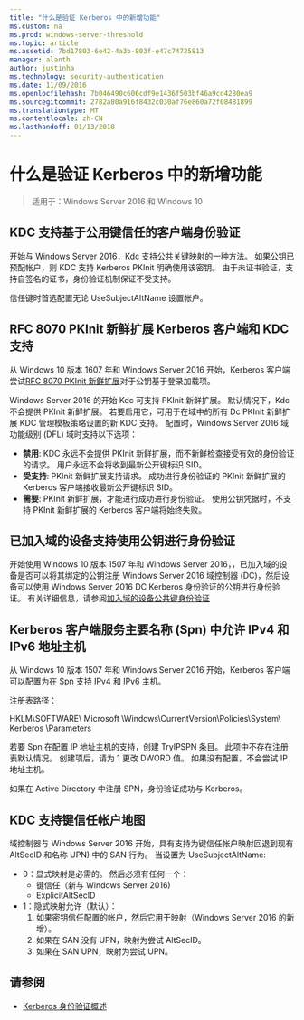 ```yaml
---
title: "什么是验证 Kerberos 中的新增功能"
ms.custom: na
ms.prod: windows-server-threshold
ms.topic: article
ms.assetid: 7bd17803-6e42-4a3b-803f-e47c74725813
manager: alanth
author: justinha
ms.technology: security-authentication
ms.date: 11/09/2016
ms.openlocfilehash: 7b046490c606cdf9e1436f503bf46a9cd4280ea9
ms.sourcegitcommit: 2782a80a916f8432c030af76e860a72f08481899
ms.translationtype: MT
ms.contentlocale: zh-CN
ms.lasthandoff: 01/13/2018
---
```

# <a name="whats-new-in-kerberos-authentication"></a>什么是验证 Kerberos 中的新增功能

>适用于：Windows Server 2016 和 Windows 10

## <a name="kdc-support-for-public-key-trust-based-client-authentication"></a>KDC 支持基于公用键信任的客户端身份验证

开始与 Windows Server 2016，Kdc 支持公共关键映射的一种方法。 如果公钥已预配帐户，则 KDC 支持 Kerberos PKInit 明确使用该密钥。 由于未证书验证，支持自签名的证书，身份验证机制保证不受支持。

信任键时首选配置无论 UseSubjectAltName 设置帐户。

## <a name="kerberos-client-and-kdc-support-for-rfc-8070-pkinit-freshness-extension"></a>RFC 8070 PKInit 新鲜扩展 Kerberos 客户端和 KDC 支持

从 Windows 10 版本 1607 年和 Windows Server 2016 开始，Kerberos 客户端尝试[RFC 8070 PKInit 新鲜扩展](https://datatracker.ietf.org/doc/draft-ietf-kitten-pkinit-freshness/)对于公钥基于登录加载项。 

Windows Server 2016 的开始 Kdc 可支持 PKInit 新鲜扩展。 默认情况下，Kdc 不会提供 PKInit 新鲜扩展。 若要启用它，可用于在域中的所有 Dc PKInit 新鲜扩展 KDC 管理模板策略设置的新 KDC 支持。 配置时，Windows Server 2016 域功能级别 (DFL) 域时支持以下选项：

- **禁用**: KDC 永远不会提供 PKInit 新鲜扩展，而不新鲜检查接受有效的身份验证的请求。 用户永远不会将收到最新公开键标识 SID。
- **受支持**: PKInit 新鲜扩展支持请求。 成功进行身份验证的 PKInit 新鲜扩展的 Kerberos 客户端接收最新公开键标识 SID。
- **需要**: PKInit 新鲜扩展，才能进行成功进行身份验证。 使用公钥凭据时，不支持 PKInit 新鲜扩展的 Kerberos 客户端将始终失败。

## <a name="domain-joined-device-support-for-authentication-using-public-key"></a>已加入域的设备支持使用公钥进行身份验证

开始使用 Windows 10 版本 1507 年和 Windows Server 2016，，已加入域的设备是否可以将其绑定的公钥注册 Windows Server 2016 域控制器 (DC)，然后设备可以使用 Windows Server 2016 DC Kerberos 身份验证的公钥进行身份验证。 有关详细信息，请参阅[加入域的设备公共键身份验证](Domain-joined-Device-Public-Key-Authentication.md)

## <a name="kerberos-clients-allow-ipv4-and-ipv6-address-hostnames-in-service-principal-names-spns"></a>Kerberos 客户端服务主要名称 (Spn) 中允许 IPv4 和 IPv6 地址主机

从 Windows 10 版本 1507 年和 Windows Server 2016 开始，Kerberos 客户端可以配置为在 Spn 支持 IPv4 和 IPv6 主机。 

注册表路径：

HKLM\SOFTWARE\ Microsoft \Windows\CurrentVersion\Policies\System\ Kerberos \Parameters

若要 Spn 在配置 IP 地址主机的支持，创建 TryIPSPN 条目。 此项中不存在注册表默认情况。 创建项后，请为 1 更改 DWORD 值。 如果没有配置，不会尝试 IP 地址主机。

如果在 Active Directory 中注册 SPN，身份验证成功与 Kerberos。 

## <a name="kdc-support-for-key-trust-account-mapping"></a>KDC 支持键信任帐户地图

域控制器与 Windows Server 2016 开始，具有支持为键信任帐户映射回退到现有 AltSecID 和名称 UPN) 中的 SAN 行为。 当设置为 UseSubjectAltName:

- 0：显式映射是必需的。 然后必须有任何一个：
    - 键信任（新与 Windows Server 2016)
    - ExplicitAltSecID
- 1：隐式映射允许（默认）：
    1. 如果密钥信任配置的帐户，然后它用于映射（Windows Server 2016 的新增）。
    2. 如果在 SAN 没有 UPN，映射为尝试 AltSecID。
    3. 如果在 SAN UPN，映射为尝试 UPN。

## <a name="see-also"></a>请参阅

- [Kerberos 身份验证概述](kerberos-authentication-overview.md)
